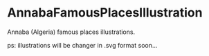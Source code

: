 AnnabaFamousPlacesIllustration
==============================

Annaba (Algeria) famous places illustrations.

ps: illustrations will be changer in .svg format soon...
